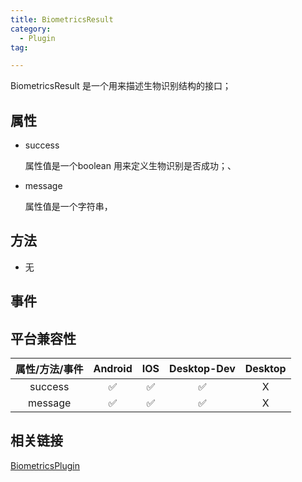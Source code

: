```yaml
---
title: BiometricsResult
category:
  - Plugin 
tag:

---
```


BiometricsResult 是一个用来描述生物识别结构的接口；


## 属性

  - success

    属性值是一个boolean 用来定义生物识别是否成功；、

  - message

    属性值是一个字符串，

## 方法

  - 无

## 事件

## 平台兼容性

| 属性/方法/事件 | Android | IOS | Desktop-Dev | Desktop |
|:------------:|:-------:|:---:|:-----------:|:-------:|
| success      | ✅      | ✅  | ✅          | X      |
| message      | ✅      | ✅  | ✅          | X      |

## 相关链接

[BiometricsPlugin](../../plugin/biometrics/index.md)


